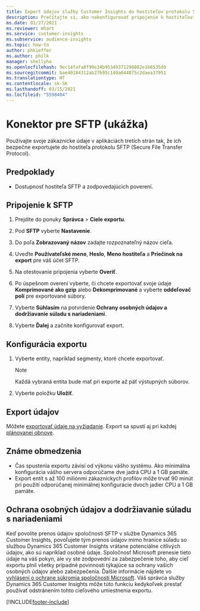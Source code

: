 ```yaml
---
title: Export údajov služby Customer Insights do hostiteľov protokolu SFTP
description: Prečítajte si, ako nakonfigurovať pripojenie k hostiteľovi SFTP.
ms.date: 01/27/2021
ms.reviewer: mhart
ms.service: customer-insights
ms.subservice: audience-insights
ms.topic: how-to
author: phkieffer
ms.author: philk
manager: shellyha
ms.openlocfilehash: 9ec14fafa8f99e34b95349371298082e166535d0
ms.sourcegitcommit: bae40184312ab27b95c140a044875c2daea37951
ms.translationtype: HT
ms.contentlocale: sk-SK
ms.lasthandoff: 03/15/2021
ms.locfileid: "5598404"
---
```

# <a name="connector-for-sftp-preview"></a>Konektor pre SFTP (ukážka)

Používajte svoje zákaznícke údaje v aplikáciách tretích strán tak, že ich bezpečne exportujete do hostiteľa protokolu SFTP (Secure File Transfer Protocol).

## <a name="prerequisites"></a>Predpoklady

- Dostupnosť hostiteľa SFTP a zodpovedajúcich poverení.

## <a name="connect-to-sftp"></a>Pripojenie k SFTP

1. Prejdite do ponuky **Správca** > **Ciele exportu**.

1. Pod **SFTP** vyberte **Nastavenie**.

1. Do poľa **Zobrazovaný názov** zadajte rozpoznateľný názov cieľa.

1. Uveďte **Používateľské meno**, **Heslo**, **Meno hostiteľa** a **Priečinok na export** pre váš účet SFTP.

1. Na otestovanie pripojenia vyberte **Overiť**.

1. Po úspešnom overení vyberte, či chcete exportovať svoje údaje **Komprimované ako gzip** alebo **Dekomprimované** a vyberte **oddeľovač polí** pre exportované súbory.

1. Vyberte **Súhlasím** na potvrdenie **Ochrany osobných údajov a dodržiavanie súladu s nariadeniami**.

1. Vyberte **Ďalej** a začnite konfigurovať export.

## <a name="configure-the-export"></a>Konfigurácia exportu

1. Vyberte entity, napríklad segmenty, ktoré chcete exportovať.

   > [!NOTE]
   > Každá vybraná entita bude mať pri exporte až päť výstupných súborov. 

1. Vyberte položku **Uložiť**.

## <a name="export-the-data"></a>Export údajov

Môžete [exportovať údaje na vyžiadanie](export-destinations.md). Export sa spustí aj pri každej [plánovanej obnove](system.md#schedule-tab).

## <a name="known-limitations"></a>Známe obmedzenia

- Čas spustenia exportu závisí od výkonu vášho systému. Ako minimálna konfigurácia vášho servera odporúčame dve jadrá CPU a 1 GB pamäte. 
- Export entít s až 100 miliónmi zákazníckych profilov môže trvať 90 minút pri použití odporúčanej minimálnej konfigurácie dvoch jadier CPU a 1 GB pamäte. 

## <a name="data-privacy-and-compliance"></a>Ochrana osobných údajov a dodržiavanie súladu s nariadeniami

Keď povolíte prenos údajov spoločnosti SFTP v službe Dynamics 365 Customer Insights, povoľujete tým prenos údajov mimo hranice súladu so službou Dynamics 365 Customer Insights vrátane potenciálne citlivých údajov, ako sú napríklad osobné údaje. Spoločnosť Microsoft prenesie tieto údaje na váš pokyn, ale vy ste zodpovední za zabezpečenie toho, aby cieľ exportu plnil všetky prípadné povinnosti týkajúce sa ochrany vašich osobných údajov alebo zabezpečenia. Ďalšie informácie nájdete vo [vyhlásení o ochrane súkromia spoločnosti Microsoft](https://go.microsoft.com/fwlink/?linkid=396732).
Váš správca služby Dynamics 365 Customer Insights môže túto funkciu kedykoľvek prestať používať odstránením tohto cieľového umiestnenia exportu.


[!INCLUDE[footer-include](../includes/footer-banner.md)]
